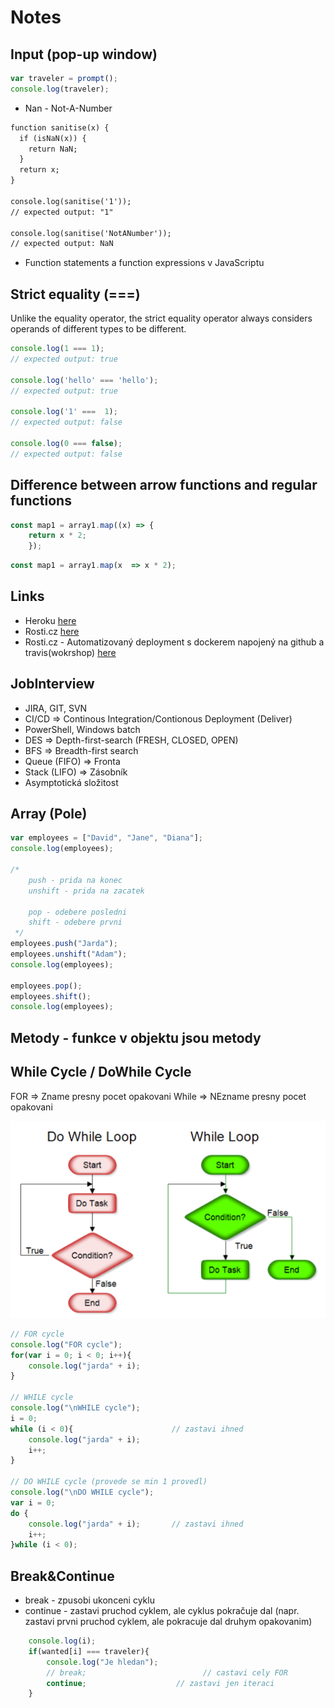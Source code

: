 # Notes

## Input (pop-up window)
```javascript
var traveler = prompt();
console.log(traveler);
```

* Nan - Not-A-Number
```html
function sanitise(x) {
  if (isNaN(x)) {
    return NaN;
  }
  return x;
}

console.log(sanitise('1'));
// expected output: "1"

console.log(sanitise('NotANumber'));
// expected output: NaN
```
* Function statements a function expressions v JavaScriptu

## Strict equality (===)

Unlike the equality operator, the strict equality operator always considers operands of different types to be different.

```javascript
console.log(1 === 1);
// expected output: true

console.log('hello' === 'hello');
// expected output: true

console.log('1' ===  1);
// expected output: false

console.log(0 === false);
// expected output: false
```

## Difference between arrow functions and regular functions

```javascript
const map1 = array1.map((x) => {
    return x * 2;
    });
```

```javascript
const map1 = array1.map(x  => x * 2);
```

## Links

* Heroku <a href="https://dashboard.heroku.com/">here</a>
* Rosti.cz <a href="https://rosti.cz/"> here</a>
* Rosti.cz - Automatizovaný deployment s dockerem napojený na github a travis(wokrshop) <a href="https://www.youtube.com/watch?v=JQng3Utewo0&list=PLVqtbc0z8jiFpAFP0jwlhlofA4iKfraux&index=2"> here</a>


## JobInterview

* JIRA, GIT, SVN
* CI/CD => Continous Integration/Contionous Deployment (Deliver)
* PowerShell, Windows batch
* DES => Depth-first-search (FRESH, CLOSED, OPEN)
* BFS => Breadth-first search
* Queue (FIFO)  => Fronta
* Stack (LIFO) => Zásobník 
* Asymptotická složitost


## Array (Pole)

```javascript
var employees = ["David", "Jane", "Diana"];
console.log(employees);

/*
    push - prida na konec
    unshift - prida na zacatek

    pop - odebere posledni
    shift - odebere prvni
 */
employees.push("Jarda");
employees.unshift("Adam");
console.log(employees);

employees.pop();
employees.shift();
console.log(employees);
```

## Metody - funkce v objektu jsou metody

## While Cycle / DoWhile Cycle

FOR => Zname presny pocet opakovani
While => NEzname presny pocet opakovani
<p>
<img src="./Pics/DoWhileFlowchart.png" width="550" />
</p>

```javascript
// FOR cycle
console.log("FOR cycle");
for(var i = 0; i < 0; i++){
    console.log("jarda" + i);
}

// WHILE cycle
console.log("\nWHILE cycle");
i = 0;
while (i < 0){                      // zastavi ihned
    console.log("jarda" + i);
    i++;
}

// DO WHILE cycle (provede se min 1 provedl)
console.log("\nDO WHILE cycle");
var i = 0;
do {
    console.log("jarda" + i);       // zastavi ihned
    i++;
}while (i < 0);
```

## Break&Continue

* break - zpusobi ukonceni cyklu
* continue - zastavi pruchod cyklem, ale cyklus pokračuje dal (napr. zastavi prvni pruchod cyklem, ale pokracuje dal druhym opakovanim)

```javascript
    console.log(i);
    if(wanted[i] === traveler){
        console.log("Je hledan");
        // break;                          // castavi cely FOR
        continue;                    // zastavi jen iteraci
    }
```